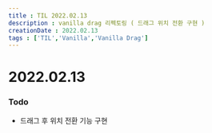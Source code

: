 ```yaml
---
title : TIL 2022.02.13
description : vanilla drag 리펙토링 ( 드래그 위치 전환 구현 )
creationDate : 2022.02.13
tags : ['TIL','Vanilla','Vanilla Drag']
---
```


# 2022.02.13

### Todo
- 드래그 후 위치 전환 기능 구현